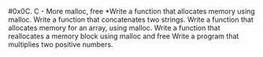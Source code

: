 #0x0C. C - More malloc, free
*Write a function that allocates memory using malloc.
Write a function that concatenates two strings.
Write a function that allocates memory for an array, using malloc.
Write a function that reallocates a memory block using malloc and free
Write a program that multiplies two positive numbers.
